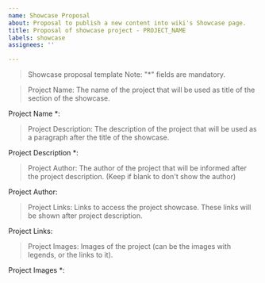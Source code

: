 ```yaml
---
name: Showcase Proposal
about: Proposal to publish a new content into wiki's Showcase page.
title: Proposal of showcase project - PROJECT_NAME
labels: showcase
assignees: ''

---
```


> Showcase proposal template
> Note: "*" fields are mandatory.

> Project Name: The name of the project that will be used as title of the section of the showcase. 

Project Name *: 

> Project Description: The description of the project that will be used as a paragraph after the title of the showcase.

Project Description *: 

> Project Author: The author of the project that will be informed after the project description. (Keep if blank to don't show the author)

Project Author: 

> Project Links: Links to access the project showcase. These links will be shown after project description.

Project Links: 

> Project Images: Images of the project (can be the images with legends, or the links to it).

Project Images *:
